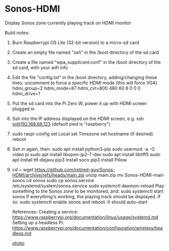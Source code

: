 # Sonos-HDMI
Display Sonos zone currently playing track on HDMI monitor 

Build notes:
1. Burn Raspberrypi OS Lite (32-bit version) to a micro-sd card
2. Create an empty file named "ssh" in the /boot directory of the sd card
3. Create a file named "wpa_supplicant.conf" in the /boot directory of the sd card, with your wifi info
4. Edit the file "config.txt" in the /boot directory, adding/changing these lines:
   uncomment to force a specific HDMI mode (this will force VGA)
   hdmi_group=2
   hdmi_mode=87
   hdmi_cvt=800 480 60 6 0 0 0
   hdmi_drive=1
   
5. Put the sd card into the Pi Zero W, power it up with HDMI screen plugged in
6. Ssh into the IP address displayed on the HDMI screen, e.g. ssh pi@192.168.68.123 (default pwd is "raspberry")
7. sudo raspi-config
set Local
set Timezone
set hostname (if desired)
reboot
8. Ssh in again, then:
   sudo apt install python3-pip
   sudo usermod -a -G video pi
   sudo apt install libopen-jp2-7-dev
   sudo apt install libtiff5
   sudo apt install ttf-dejavu
   pip3 install soco
   pip3 install Pillow
9. cd ~
   wget https://github.com/retired-guy/Sonos-HDMI/archive/refs/heads/main.zip
   unzip main.zip
   mv Sonos-HDMI-main sonos
   cd sonos
   sudo cp sonos.service /etc/systemd/system/sonos.service 
   sudo systemctl daemon-reload
   Play something to the Sonos zone to be monitored, and:
   sudo systemctl start sonos
   If everything's working, the playing track should be displayed.  If so:
   sudo systemctl enable sonos
   and reboot.  It should auto-start
   
   References:
   Creating a service: https://www.raspberrypi.org/documentation/linux/usage/systemd.md
   Setting up a headless Pi: https://www.raspberrypi.org/documentation/configuration/wireless/headless.md
   
   [photo](https://1.bp.blogspot.com/-WKMlpBRRxEQ/YPn4OAnMM9I/AAAAAAAAuoU/Odb5FPkRwFYsirDvKZnRG-oSyxkjS2IqgCLcBGAsYHQ/s2048/FAAFCA05-9228-43DB-9009-04EAE065DCC2.jpeg)
   
   
   
   
